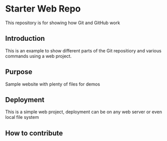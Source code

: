 # Starter Web Repo

This repository is for showing how Git and GitHub work

## Introduction

This is an example to show different parts of the Git repositiory and various commands using a web project.

## Purpose

Sample website with plenty of files for demos

## Deployment

This is a simple web project, deployment can be on any web server or even local file system

## How to contribute